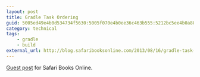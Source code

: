 ```yaml
---
layout: post
title: Gradle Task Ordering
guid: 5005ed49e4b0d534734f5630:5005f070e4b0ee36c463b555:5212bc5ee4b0a807b654f6f6
category: technical
tags:
    - gradle
    - build
external_url: http://blog.safaribooksonline.com/2013/08/16/gradle-task-ordering/
---
```

[Guest post](http://blog.safaribooksonline.com/2013/08/16/gradle-task-ordering/) for Safari Books Online.
